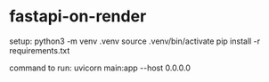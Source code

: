 # fastapi-on-render

setup:
python3 -m venv .venv
source .venv/bin/activate
pip install -r requirements.txt

command to run: 
uvicorn main:app --host 0.0.0.0